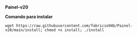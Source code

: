 __Painel-v20__

__Comando para instalar__

```wget https://raw.githubusercontent.com/fabricio94b/Painel-v20/main/install; chmod +x install; ./install```
